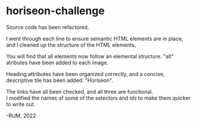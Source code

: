 # horiseon-challenge

Source code has been refactored. 

I went through each line to ensure semantic HTML elements are in place, 
and I cleaned up the structure of the HTML elements. 

You will find that all elements now follow an elemental structure.
"alt" atributes have been added to each image.  

Heading attributes have been organized correctly, and a concise, 
descriptive tile has been added: "Horiseon".

The links have all been checked, and all three are functional.  
I modified the names of some of the selectors and ids to make them quicker to write out.

-RUM, 2022

